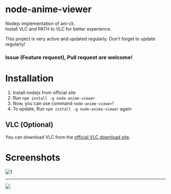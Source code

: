 # node-anime-viewer
Nodejs implementation of ani-cli.  
Install VLC and PATH to VLC for better experience.

This project is very active and updated regularly. Don't forget to update regularly!

### Issue (Feature request), Pull request are welcome!

# Installation
1. Install nodejs from official site
2. Run `npm install -g node-anime-viewer` 
3. Now, you can use command `node-anime-viewer`!
4. To update, Run `npm install -g node-anime-viewer` again

## VLC (Optional)

You can download VLC from the [official VLC download site](https://www.videolan.org/vlc/#download). 

# Screenshots

![1](https://i.imgur.com/xxy7Kdu.png)

---

![ ](https://i.imgur.com/NKCMxEX.gif)
